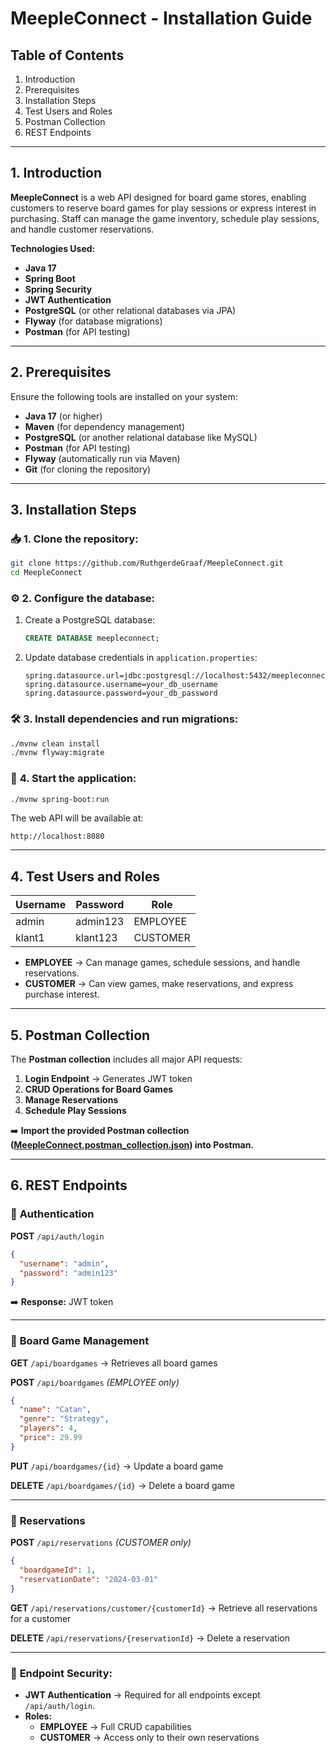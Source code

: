 # **MeepleConnect - Installation Guide**

## **Table of Contents**
1. Introduction
2. Prerequisites
3. Installation Steps
4. Test Users and Roles
5. Postman Collection
6. REST Endpoints

---

## **1. Introduction**

**MeepleConnect** is a web API designed for board game stores, enabling customers to reserve board games for play sessions or express interest in purchasing. Staff can manage the game inventory, schedule play sessions, and handle customer reservations.

**Technologies Used:**
- **Java 17**
- **Spring Boot**
- **Spring Security**
- **JWT Authentication**
- **PostgreSQL** (or other relational databases via JPA)
- **Flyway** (for database migrations)
- **Postman** (for API testing)

---

## **2. Prerequisites**

Ensure the following tools are installed on your system:

- **Java 17** (or higher)
- **Maven** (for dependency management)
- **PostgreSQL** (or another relational database like MySQL)
- **Postman** (for API testing)
- **Flyway** (automatically run via Maven)
- **Git** (for cloning the repository)

---

## **3. Installation Steps**

### 📥 **1. Clone the repository:**
```bash
git clone https://github.com/RuthgerdeGraaf/MeepleConnect.git
cd MeepleConnect
```

### ⚙️ **2. Configure the database:**
1. Create a PostgreSQL database:
   ```sql
   CREATE DATABASE meepleconnect;
   ```
2. Update database credentials in `application.properties`:
   ```properties
   spring.datasource.url=jdbc:postgresql://localhost:5432/meepleconnect
   spring.datasource.username=your_db_username
   spring.datasource.password=your_db_password
   ```

### 🛠️ **3. Install dependencies and run migrations:**
```bash
./mvnw clean install
./mvnw flyway:migrate
```

### 🚀 **4. Start the application:**
```bash
./mvnw spring-boot:run
```

The web API will be available at:
```
http://localhost:8080
```

---

## **4. Test Users and Roles**

| **Username** | **Password** | **Role**    |
|--------------|--------------|-------------|
| admin        | admin123     | EMPLOYEE    |
| klant1       | klant123     | CUSTOMER    |

- **EMPLOYEE** → Can manage games, schedule sessions, and handle reservations.
- **CUSTOMER** → Can view games, make reservations, and express purchase interest.

---

## **5. Postman Collection**

The **Postman collection** includes all major API requests:

1. **Login Endpoint** → Generates JWT token
2. **CRUD Operations for Board Games**
3. **Manage Reservations**
4. **Schedule Play Sessions**

➡️ **Import the provided Postman collection ([MeepleConnect.postman_collection.json](./MeepleConnect.postman_collection.json)) into Postman.**

---

## **6. REST Endpoints**

### 🔑 **Authentication**

**POST** `/api/auth/login`
```json
{
  "username": "admin",
  "password": "admin123"
}
```
➡️ **Response:** JWT token

---

### 🎲 **Board Game Management**

**GET** `/api/boardgames` → Retrieves all board games

**POST** `/api/boardgames` *(EMPLOYEE only)*
```json
{
  "name": "Catan",
  "genre": "Strategy",
  "players": 4,
  "price": 29.99
}
```

**PUT** `/api/boardgames/{id}` → Update a board game

**DELETE** `/api/boardgames/{id}` → Delete a board game

---

### 📅 **Reservations**

**POST** `/api/reservations` *(CUSTOMER only)*
```json
{
  "boardgameId": 1,
  "reservationDate": "2024-03-01"
}
```

**GET** `/api/reservations/customer/{customerId}` → Retrieve all reservations for a customer

**DELETE** `/api/reservations/{reservationId}` → Delete a reservation

---

### 📄 **Endpoint Security:**
- **JWT Authentication** → Required for all endpoints except `/api/auth/login`.
- **Roles:**
  - **EMPLOYEE** → Full CRUD capabilities
  - **CUSTOMER** → Access only to their own reservations